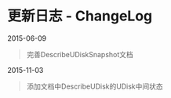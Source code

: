 # 更新日志 - ChangeLog 

2015-06-09

> 完善DescribeUDiskSnapshot文档

2015-11-03

> 添加文档中DescribeUDisk的UDisk中间状态


